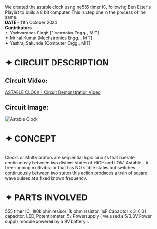 We created the astable clock using ne555 timer IC, following Ben Eater's Playlist to build a 8 bit computer. This is step one in the process of the same.
<br>
**DATE** - 11th October 2024 
<br>
**Contributors**- <br>
✦ Yashvardhan Singh [Electronics Engg. , MIT] <br>
✦ Mrinal Kumar [Mechatronics Engg. , MIT] <br>
✦ Yashraj Sakunde [Computer Engg., MIT]<br>

# ✦ CIRCUIT DESCRIPTION
## Circuit Video:
[ASTABLE CLOCK - Circuit Demonstration Video](https://youtube.com/shorts/is5EWHqlPvY) 
<br> 
## Circuit Image:
![Astable Clock](https://i.ibb.co/pj4266B/astable.jpg)

# ✦ CONCEPT
<br>
Clocks or Multivibrators are sequential logic circuits that operate continuously between two distinct states of HIGH and LOW.
Astable – A free-running multivibrator that has NO stable states but switches continuously between two states this action produces a train of square wave pulses at a fixed known frequency.
<br>

# ✦ PARTS INVOLVED

555 timer IC,
100k ohm resisor, 
1k ohm resistor,
1uF Capacitor x 3,
0.01 capacitor,
LED,
Potentiometer,
5v Powersupply ( we used a 5/3.3V Power supply module powered by a 9V battery ).
